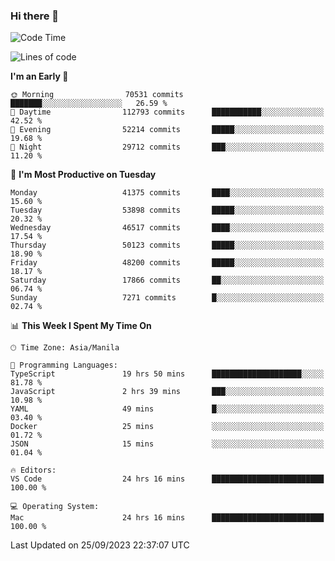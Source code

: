 ### Hi there 👋

<!--START_SECTION:waka-->
![Code Time](http://img.shields.io/badge/Code%20Time-4%2C367%20hrs%2034%20mins-blue)

![Lines of code](https://img.shields.io/badge/From%20Hello%20World%20I%27ve%20Written-104.8%20million%20lines%20of%20code-blue)

**I'm an Early 🐤** 

```text
🌞 Morning                70531 commits       ███████░░░░░░░░░░░░░░░░░░   26.59 % 
🌆 Daytime                112793 commits      ███████████░░░░░░░░░░░░░░   42.52 % 
🌃 Evening                52214 commits       █████░░░░░░░░░░░░░░░░░░░░   19.68 % 
🌙 Night                  29712 commits       ███░░░░░░░░░░░░░░░░░░░░░░   11.20 % 
```
📅 **I'm Most Productive on Tuesday** 

```text
Monday                   41375 commits       ████░░░░░░░░░░░░░░░░░░░░░   15.60 % 
Tuesday                  53898 commits       █████░░░░░░░░░░░░░░░░░░░░   20.32 % 
Wednesday                46517 commits       ████░░░░░░░░░░░░░░░░░░░░░   17.54 % 
Thursday                 50123 commits       █████░░░░░░░░░░░░░░░░░░░░   18.90 % 
Friday                   48200 commits       █████░░░░░░░░░░░░░░░░░░░░   18.17 % 
Saturday                 17866 commits       ██░░░░░░░░░░░░░░░░░░░░░░░   06.74 % 
Sunday                   7271 commits        █░░░░░░░░░░░░░░░░░░░░░░░░   02.74 % 
```


📊 **This Week I Spent My Time On** 

```text
🕑︎ Time Zone: Asia/Manila

💬 Programming Languages: 
TypeScript               19 hrs 50 mins      ████████████████████░░░░░   81.78 % 
JavaScript               2 hrs 39 mins       ███░░░░░░░░░░░░░░░░░░░░░░   10.98 % 
YAML                     49 mins             █░░░░░░░░░░░░░░░░░░░░░░░░   03.40 % 
Docker                   25 mins             ░░░░░░░░░░░░░░░░░░░░░░░░░   01.72 % 
JSON                     15 mins             ░░░░░░░░░░░░░░░░░░░░░░░░░   01.04 % 

🔥 Editors: 
VS Code                  24 hrs 16 mins      █████████████████████████   100.00 % 

💻 Operating System: 
Mac                      24 hrs 16 mins      █████████████████████████   100.00 % 
```


 Last Updated on 25/09/2023 22:37:07 UTC
<!--END_SECTION:waka-->


<!--
**rad182/rad182** is a ✨ _special_ ✨ repository because its `README.md` (this file) appears on your GitHub profile.

Here are some ideas to get you started:

- 🔭 I’m currently working on ...
- 🌱 I’m currently learning ...
- 👯 I’m looking to collaborate on ...
- 🤔 I’m looking for help with ...
- 💬 Ask me about ...
- 📫 How to reach me: ...
- 😄 Pronouns: ...
- ⚡ Fun fact: ...
-->
